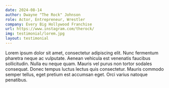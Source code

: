 ```yaml
---
date: 2024-08-14
author: Dwayne "The Rock" Johnson
role: Actor, Entrepreneur, Wrestler
company: Every Big Hollywood Franchise
url: https://www.instagram.com/therock/
img: testimonial/lorem.jpg
layout: testimonial
---
```

Lorem ipsum dolor sit amet, consectetur adipiscing elit. Nunc fermentum pharetra neque ac vulputate. Aenean vehicula est venenatis faucibus sollicitudin. Nulla eu neque quam. Mauris vel purus non tortor sodales consequat. Donec tempus luctus lectus quis consectetur. Mauris commodo semper tellus, eget pretium est accumsan eget. Orci varius natoque penatibus.
